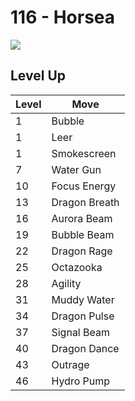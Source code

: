 # 116 - Horsea
![][116]

## Level Up

Level | Move
---   | ---
  1   | Bubble
  1   | Leer
  1   | Smokescreen
  7   | Water Gun
 10   | Focus Energy
 13   | Dragon Breath
 16   | Aurora Beam
 19   | Bubble Beam
 22   | Dragon Rage
 25   | Octazooka
 28   | Agility
 31   | Muddy Water
 34   | Dragon Pulse
 37   | Signal Beam
 40   | Dragon Dance
 43   | Outrage
 46   | Hydro Pump

[116]: ../img/pokemon/116.png

